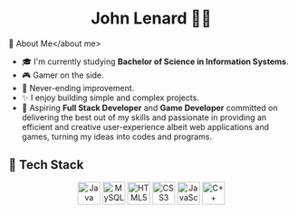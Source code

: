 <h1 align="center">John Lenard 🧑‍💻</h1>

<about me>👾 About Me</about me>

- 🎓 I'm currently studying **Bachelor of Science in Information Systems**.
- 🎮 Gamer on the side.
- 🌟 Never-ending improvement.
- ✨ I enjoy building simple and complex projects.
- 🎯 Aspiring **Full Stack Developer** and **Game Developer** committed on delivering the best out of my skills and passionate in providing an efficient and creative user-experience albeit web applications and games, turning my ideas into codes and programs.

## 🤖 Tech Stack
<p align="center">
  <img src="https://cdn.jsdelivr.net/gh/devicons/devicon/icons/java/java-original.svg" alt="Java" width="40"/>
  <img src="https://cdn.jsdelivr.net/gh/devicons/devicon/icons/mysql/mysql-original.svg" alt="MySQL" width="40"/>
  <img src="https://cdn.jsdelivr.net/gh/devicons/devicon/icons/html5/html5-original.svg" alt="HTML5" width="40"/>
  <img src="https://cdn.jsdelivr.net/gh/devicons/devicon/icons/css3/css3-original.svg" alt="CSS3" width="40"/>
  <img src="https://cdn.jsdelivr.net/gh/devicons/devicon/icons/javascript/javascript-original.svg" alt="JavaScript" width="40"/>
  <img src="https://cdn.jsdelivr.net/gh/devicons/devicon/icons/cplusplus/cplusplus-original.svg" alt="C++" width="40"/>
</p>

